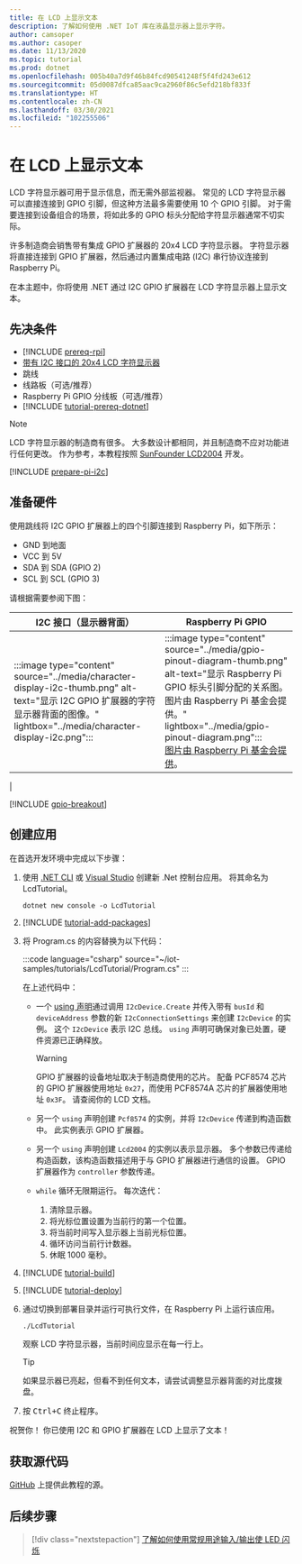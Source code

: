 ```yaml
---
title: 在 LCD 上显示文本
description: 了解如何使用 .NET IoT 库在液晶显示器上显示字符。
author: camsoper
ms.author: casoper
ms.date: 11/13/2020
ms.topic: tutorial
ms.prod: dotnet
ms.openlocfilehash: 005b40a7d9f46b84fcd90541248f5f4fd243e612
ms.sourcegitcommit: 05d0087dfca85aac9ca2960f86c5efd218bf833f
ms.translationtype: HT
ms.contentlocale: zh-CN
ms.lasthandoff: 03/30/2021
ms.locfileid: "102255506"
---
```

<!--markdownlint-disable DOCSMD011 -->
# <a name="display-text-on-an-lcd"></a>在 LCD 上显示文本

LCD 字符显示器可用于显示信息，而无需外部监视器。 常见的 LCD 字符显示器可以直接连接到 GPIO 引脚，但这种方法最多需要使用 10 个 GPIO 引脚。 对于需要连接到设备组合的场景，将如此多的 GPIO 标头分配给字符显示器通常不切实际。

许多制造商会销售带有集成 GPIO 扩展器的 20x4 LCD 字符显示器。 字符显示器将直接连接到 GPIO 扩展器，然后通过内置集成电路 (I2C) 串行协议连接到 Raspberry Pi。

在本主题中，你将使用 .NET 通过 I2C GPIO 扩展器在 LCD 字符显示器上显示文本。

## <a name="prerequisites"></a>先决条件

- [!INCLUDE [prereq-rpi](../includes/prereq-rpi.md)]
- [带有 I2C 接口的 20x4 LCD 字符显示器](https://www.bing.com/images/search?q=20x4+lcd+display+with+i2c)
- 跳线
- 线路板（可选/推荐）
- Raspberry Pi GPIO 分线板（可选/推荐）
- [!INCLUDE [tutorial-prereq-dotnet](../includes/tutorial-prereq-dotnet.md)]

> [!NOTE]
> LCD 字符显示器的制造商有很多。 大多数设计都相同，并且制造商不应对功能进行任何更改。 作为参考，本教程按照 [SunFounder LCD2004](https://www.sunfounder.com/lcd2004-module.html) 开发。

[!INCLUDE [prepare-pi-i2c](../includes/prepare-pi-i2c.md)]

## <a name="prepare-the-hardware"></a>准备硬件

使用跳线将 I2C GPIO 扩展器上的四个引脚连接到 Raspberry Pi，如下所示：

- GND 到地面
- VCC 到 5V
- SDA 到 SDA (GPIO 2)
- SCL 到 SCL (GPIO 3)

请根据需要参阅下图：

| I2C 接口（显示器背面） | Raspberry Pi GPIO |
|---------------------------------|-------------------|
| :::image type="content" source="../media/character-display-i2c-thumb.png" alt-text="显示 I2C GPIO 扩展器的字符显示器背面的图像。" lightbox="../media/character-display-i2c.png"::: | :::image type="content" source="../media/gpio-pinout-diagram-thumb.png" alt-text="显示 Raspberry Pi GPIO 标头引脚分配的关系图。图片由 Raspberry Pi 基金会提供。" lightbox="../media/gpio-pinout-diagram.png":::<br />[图片由 Raspberry Pi 基金会提供](https://www.raspberrypi.org/documentation/usage/gpio/)。
 |

[!INCLUDE [gpio-breakout](../includes/gpio-breakout.md)]

## <a name="create-the-app"></a>创建应用

在首选开发环境中完成以下步骤：

1. 使用 [.NET CLI](../../core/tools/dotnet-new.md) 或 [Visual Studio](../../core/tutorials/with-visual-studio.md) 创建新 .Net 控制台应用。 将其命名为 LcdTutorial。

    ```dotnetcli
    dotnet new console -o LcdTutorial
    ```

1. [!INCLUDE [tutorial-add-packages](../includes/tutorial-add-packages.md)]
1. 将 Program.cs 的内容替换为以下代码：

    :::code language="csharp" source="~/iot-samples/tutorials/LcdTutorial/Program.cs" :::

    在上述代码中：

    - 一个 [using 声明](../../csharp/whats-new/csharp-8.md#using-declarations)通过调用 `I2cDevice.Create` 并传入带有 `busId` 和 `deviceAddress` 参数的新 `I2cConnectionSettings` 来创建 `I2cDevice` 的实例。 这个 `I2cDevice` 表示 I2C 总线。 `using` 声明可确保对象已处置，硬件资源已正确释放。

        > [!WARNING]
        > GPIO 扩展器的设备地址取决于制造商使用的芯片。 配备 PCF8574 芯片的 GPIO 扩展器使用地址 `0x27`，而使用 PCF8574A 芯片的扩展器使用地址 `0x3F`。 请查阅你的 LCD 文档。

    - 另一个 `using` 声明创建 `Pcf8574` 的实例，并将 `I2cDevice` 传递到构造函数中。 此实例表示 GPIO 扩展器。
    - 另一个 `using` 声明创建 `Lcd2004` 的实例以表示显示器。 多个参数已传递给构造函数，该构造函数描述用于与 GPIO 扩展器进行通信的设置。 GPIO 扩展器作为 `controller` 参数传递。
    - `while` 循环无限期运行。 每次迭代：
        1. 清除显示器。
        1. 将光标位置设置为当前行的第一个位置。
        1. 将当前时间写入显示器上当前光标位置。
        1. 循环访问当前行计数器。
        1. 休眠 1000 毫秒。

1. [!INCLUDE [tutorial-build](../includes/tutorial-build.md)]
1. [!INCLUDE [tutorial-deploy](../includes/tutorial-deploy.md)]
1. 通过切换到部署目录并运行可执行文件，在 Raspberry Pi 上运行该应用。

    ```bash
    ./LcdTutorial
    ```

    观察 LCD 字符显示器，当前时间应显示在每一行上。

    > [!TIP]
    > 如果显示器已亮起，但看不到任何文本，请尝试调整显示器背面的对比度拨盘。

1. 按 <kbd>Ctrl+C</kbd> 终止程序。

祝贺你！ 你已使用 I2C 和 GPIO 扩展器在 LCD 上显示了文本！

## <a name="get-the-source-code"></a>获取源代码

[GitHub](https://github.com/MicrosoftDocs/dotnet-iot-assets/tree/master/tutorials/LcdTutorial) 上提供此教程的源。

## <a name="next-steps"></a>后续步骤

> [!div class="nextstepaction"]
> [了解如何使用常规用途输入/输出使 LED 闪烁](../tutorials/blink-led.md)
